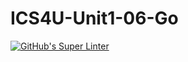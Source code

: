 # ICS4U-Unit1-06-Go
[![GitHub's Super Linter](https://github.com/Marlon-Poddalgoda/ICS4U-Unit1-06-Go/workflows/GitHub's%20Super%20Linter/badge.svg)](https://github.com/Marlon-Poddalgoda/ICS4U-Unit1-06-Go/actions)
